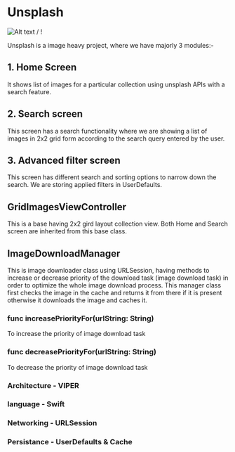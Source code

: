 # Unsplash

![ Alt text](unsplash.gif) / ! [](unsplash.gif)

Unsplash is a image heavy project, where we have majorly 3 modules:- 
## 1. Home Screen
 It shows list of images for a particular collection using unsplash APIs with a search feature.
## 2. Search screen 
This screen has a search functionality where we are showing a list of images in 2x2 grid form according to the  search query entered by the user.
## 3. Advanced filter screen 
This screen has different search and sorting options to narrow down the search. We are storing applied filters in UserDefaults. 


## GridImagesViewController 
This is a base having 2x2 gird layout collection view. Both Home and Search screen are inherited from this base class.

## ImageDownloadManager 
This is image downloader class using URLSession, having methods to increase or decrease priority of the download task (image download task) in order to optimize the whole image download process. This manager class first checks the image in the cache and returns it from there if it is present otherwise it downloads the image and caches it. 

### func increasePriorityFor(urlString: String)  
To increase the priority of image download task

### func decreasePriorityFor(urlString: String)  
To decrease the priority of image download task


### Architecture - VIPER
### language - Swift
### Networking - URLSession
### Persistance - UserDefaults & Cache 
